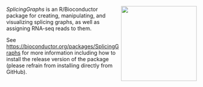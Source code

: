 [<img src="https://www.bioconductor.org/images/logo/jpg/bioconductor_logo_rgb.jpg" width="200" align="right"/>](https://bioconductor.org/)

_SplicingGraphs_ is an R/Bioconductor package for creating, manipulating, and visualizing splicing graphs, as well as assigning RNA-seq reads to them.

See https://bioconductor.org/packages/SplicingGraphs for more information including how to install the release version of the package (please refrain from installing directly from GitHub).

